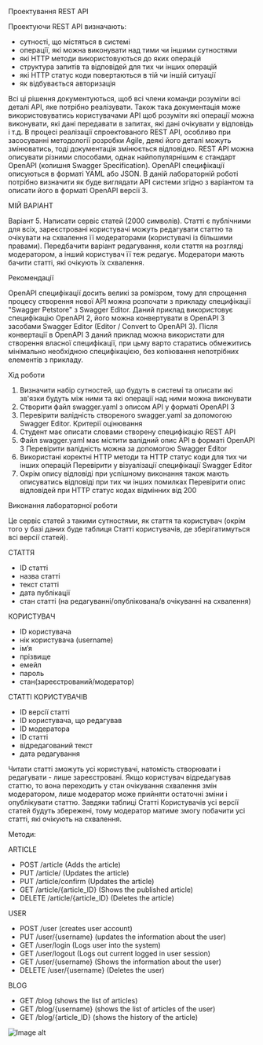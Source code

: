 Проектування REST API

Проектуючи REST API визначають:
- сутності, що містяться в системі
- операції, які можна виконувати над тими чи іншими сутностями
- які HTTP методи використовуються до яких операцій
- структура запитів та відповідей для тих чи інших операцій
- які HTTP статус коди повертаються в тій чи іншій ситуації
- як відбувається авторизація

Всі ці рішення документуються, щоб всі члени команди розуміли всі деталі API, яке потрібно реалізувати. Також така документація може використовуватись користувачами API щоб розуміти які операції можна виконувати, які дані передавати в запитах, які дані очікувати у відповідь і т.д.
В процесі реалізації спроектованого REST API, особливо при засосуванні методології розробки Agile, деякі його деталі можуть змінюватись, тоді документація змінюється відповідно.
REST API можна описувати різними способами, однак найпопулярнішим є стандарт OpenAPI (колишня Swagger Specification). OpenAPI специфікації описуються в форматі YAML або JSON.
В даній лабораторній роботі потрібно визначити як буде виглядати API системи згідно з варіантом та описати його в форматі OpenAPI версії 3.

МІЙ ВАРІАНТ

Варіант 5. Написати сервіс статей (2000 символів). Статті є публічними для всіх, зареєстровані користувачі можуть редагувати статтю та очікувати на схвалення її модераторами (користувачі із більшими правами). Передбачити варіант редагування, коли стаття на розгляді модератором, а інший користувач її теж редагує. Модератори мають бачити статті, які очікують їх схвалення.

Рекомендації

OpenAPI специфікації досить великі за ромізром, тому для спрощення процесу створення нової API можна розпочати з прикладу специфікації "Swagger Petstore" з Swagger Editor. Даний приклад використовує специфікацію OpenAPI 2, його можна конвертувати в OpenAPI 3 засобами Swagger Editor (Editor / Convert to OpenAPI 3). Після конвертації в OpenAPI 3 даний приклад можна використати для створення власної специфікації, при цьму варто старатись обмежитись мінімально необхідною специфікацією, без копіювання непотрібних елементів з прикладу.

Хід роботи
1.	Визначити набір сутностей, що будуть в системі та описати які зв'язки будуть між ними та які операції над ними можна виконувати
2.	Створити файл swagger.yaml з описом API у форматі OpenAPI 3
3.	Перевірити валідність створеного swagger.yaml за допомогою Swagger Editor.
Критерії оцінювання
1.	Студент має описати словами створену специфікацію REST API
2.	Файл swagger.yaml має містити валідний опис API в форматі OpenAPI 3 
Перевірити валідність можна за допомогою Swagger Editor
3.	Використані коректні HTTP методи та HTTP статус коди для тих чи інших операцій 
Перевірити у візуалізації специфікації Swagger Editor
4.	Окрім опису відповіді при успішному виконання також мають описуватись відповіді при тих чи інших помилках 
Перевірити опис відповідей при HTTP статус кодах відмінних від 200

Виконання лабораторної роботи

Це сервіс статей з такими сутностями, як стаття та користувач (окрім того у базі даних буде таблиця Статті користувачів, де зберігатимуться всі версії статей).

СТАТТЯ
- ID статті
- назва статті
- текст статті
- дата публікації
- стан статті (на редагуванні/опублікована/в очікуванні на схвалення)

КОРИСТУВАЧ

- ID користувача
- нік користувача (username)
- ім’я
- прізвище
- емейл
- пароль
- стан(зареєстрований/модератор)

СТАТТІ КОРИСТУВАЧІВ

- ID версії статті
- ID користувача, що редагував
- ID модератора
- ID статті
- відредагований текст
- дата редагування

Читати статті зможуть усі користувачі, натомість створювати і редагувати - лише зареєстровані.
Якщо користувач відредагував статтю, то вона переходить у стан очікування схвалення змін модератором, лише модератор може 
прийняти остаточні зміни і опублікувати статтю. Завдяки таблиці Статті Користувачів усі версії статей
будуть збережені, тому модератор матиме змогу побачити усі статті, які очікують на схвалення.

Методи:

ARTICLE

- POST /article (Adds the article)
- PUT /article/ (Updates the article)
- PUT /article/confirm (Updates the article)
- GET /article/{article_ID} (Shows the published article)
- DELETE /article/{article_ID} (Deletes the article)

USER

- POST /user (creates user account)
- PUT /user/{username} (updates the information about the user)
- GET /user/login (Logs user into the system)
- GET /user/logout (Logs out current logged in user session)
- GET /user/{username} (Shows the information about the user)
- DELETE /user/{username} (Deletes the user)

BLOG

- GET /blog (shows the list of articles)
- GET /blog/{username} (shows the list of articles of the user)
- GET /blog/{article_ID} (shows the history of the article)

![Image alt](https://github.com/Anastasia-H/PP/blob/lab-3/diagram.png)
